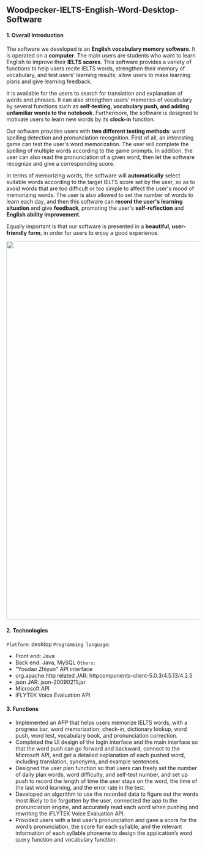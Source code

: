 ## Woodpecker-IELTS-English-Word-Desktop-Software
#### 1. Overall Introduction
The software we developed is an **English vocabulary memory software**. It is operated on a **computer**. The main users are students who want to learn English to improve their **IELTS scores**. This software provides a variety of functions to help users recite IELTS words, strengthen their memory of vocabulary, and test users' learning results; allow users to make learning plans and give learning feedback.

It is available for the users to search for translation and explanation of words and phrases. It can also strengthen users’ memories of vocabulary by several functions such as **self-testing, vocabulary push, and adding unfamiliar words to the notebook**. Furthermore, the software is designed to motivate users to learn new words by its **clock-in** function.

Our software provides users with **two different testing methods**: word spelling detection and pronunciation recognition. First of all, an interesting game can test the user's word memorization. The user will complete the spelling of multiple words according to the game prompts. In addition, the user can also read the pronunciation of a given word, then let the software recognize and give a corresponding score.

In terms of memorizing words, the software will **automatically** select suitable words according to the target IELTS score set by the user, so as to avoid words that are too difficult or too simple to affect the user's mood of memorizing words. The user is also allowed to set the number of words to learn each day, and then this software can **record the user's learning situation** and give **feedback**, promoting the user's **self-reflection** and **English ability improvement**.

Equally important is that our software is presented in a **beautiful, user-friendly form**, in order for users to enjoy a good experience. 

<div align=center><img src="https://github.com/WangHewei16/Woodpecker-IELTS-English-Word-Desktop-Software/blob/main/images/software%20poster.png" width="990"/></div>

#### 2. Technologies

`Platform`: desktop 
`Programming language`: 
* Front end: Java 
* Back end: Java, MySQL 
`Others`: 
* "Youdao Zhiyun" API interface 
* org.apache.http related JAR: httpcomponents-client-5.0.3/4.5.13/4.2.5 
* json JAR: json-20090211.jar
* Microsoft API 
* iFLYTEK Voice Evaluation API


#### 3. Functions
* Implemented an APP that helps users memorize IELTS words, with a progress bar, word memorization, check-in, dictionary lookup, word push, word test, vocabulary book, and pronunciation correction. 
* Completed the UI design of the login interface and the main interface so that the word push can go forward and backward, connect to the Microsoft API, and get a detailed explanation of each pushed word, including translation, synonyms, and example sentences. 
* Designed the user plan function so that users can freely set the number of daily plan words, word difficulty, and self-test number, and set up push to record the length of time the user stays on the word, the time of the last word learning, and the error rate in the test. 
* Developed an algorithm to use the recorded data to figure out the words most likely to be forgotten by the user, connected the app to the pronunciation engine, and accurately read each word when pushing and rewriting the iFLYTEK Voice Evaluation API. 
* Provided users with a test user’s pronunciation and gave a score for the word’s pronunciation, the score for each syllable, and the relevant information of each syllable phoneme to design the application’s word query function and vocabulary function. 

